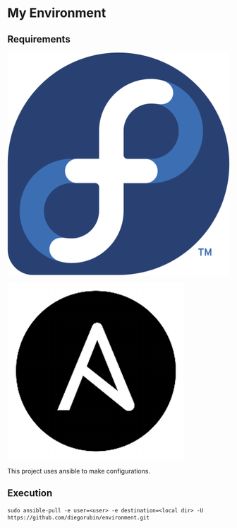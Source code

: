 My Environment
==============

## Requirements

[![Fedora Logo](https://github.com/diegorubin/environment/blob/master/doc/fedora_logo.png)](https://getfedora.org/)

[![Ansbible Logo](https://raw.githubusercontent.com/diegorubin/environment/master/doc/ansible_logo.png)](https://www.ansible.com/)

This project uses ansible to make configurations.

## Execution

```
sudo ansible-pull -e user=<user> -e destination=<local dir> -U https://github.com/diegorubin/environment.git
```

